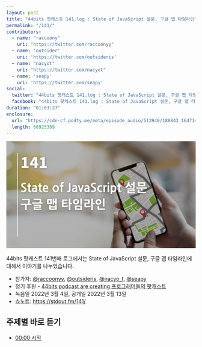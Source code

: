 ```yaml
---
layout: post
title: "44bits 팟캐스트 141.log : State of JavaScript 설문, 구글 맵 타임라인"
permalink: "/141/"
contributors: 
  - name: "raccoony"
    uri: "https://twitter.com/raccoonyy"
  - name: 'outsider'
    uri: 'https://twitter.com/outsideris'
  - name: "nacyot"
    uri: "https://twitter.com/nacyot"
  - name: 'seapy'
    uri: 'https://twitter.com/seapy'
social:
  twitter: "44bits 팟캐스트 141.log : State of JavaScript 설문, 구글 맵 타임라인"
  facebook: "44bits 팟캐스트 141.log : State of JavaScript 설문, 구글 맵 타임라인"
duration: "01:03:27"
enclosure:
  url: "https://cdn-cf.podty.me/meta/episode_audio/513940/188843_1647148830631.mp3"
  length: 60925389
---
```


![](https://github.com/44bits/stdout.fm/raw/master/_posts/images/44bits-141-log.png)

44bits 팟캐스트 141번째 로그에서는 State of JavaScript 설문, 구글 맵 타임라인에 대해서 이야기를 나누었습니다.

* 참가자: [@raccoonyy][rac], [@outsideris][out], [@nacyo_t][nac], [@seapy][sea]
* 정기 후원 - [44bits podcast are creating 프로그래머들의 팟캐스트](https://www.patreon.com/44bits_podcast)
* 녹음일 2022년 3월 4일, 공개일 2022년 3월 13일
* 쇼노트: https://stdout.fm/141/

[rac]: https://twitter.com/raccoonyy
[out]: https://twitter.com/outsideris
[nac]: https://twitter.com/nacyo_t
[sea]: https://twitter.com/seapy


## 주제별 바로 듣기

* <a href="#" onclick="jumpPlayer(0.0); return false;">00:00 시작</a>
